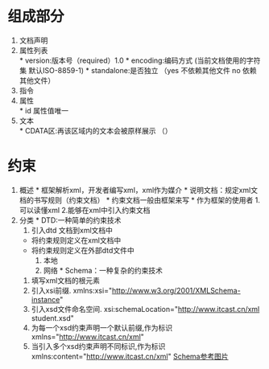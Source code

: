 # 组成部分
  1. 文档声明
  2. 属性列表   
    * version:版本号（required）1.0
    * encoding:编码方式 (当前文档使用的字符集 默认ISO-8859-1)
    * standalone:是否独立 （yes 不依赖其他文件 no 依赖其他文件）
  3. 指令
    <!-- <?xml-stylesheet type='text/css' href='a.css' ?> -->
  4. 属性   
    * id 属性值唯一
  5. 文本   
    * CDATA区:再该区域内的文本会被原样展示 （<![CDATA[]]>）
# 约束
  1. 概述
    * 框架解析xml，开发者编写xml，xml作为媒介
    * 说明文档：规定xml文档的书写规则（约束文档）
    * 约束文档一般由框架来写
    * 作为框架的使用者
      1.可以读懂xml
      2.能够在xml中引入约束文档 
  2. 分类
    * DTD:一种简单的约束技术
      1. 引入dtd 文档到xml文档中
        *  将约束规则定义在xml文档中
        *  将约束规则定义在外部dtd文件中
            1. 本地 <!DOCTYPE 根标签名 SYSTEM  "dtd文件的位置URL">
            2. 网络 <!DOCTYPE 根标签名 PUBLIC "dtd文件名称" "dtd文件的位置URL">
    * Schema：一种复杂的约束技术
        1. 填写xml文档的根元素
        2. 引入xsi前缀.  xmlns:xsi="http://www.w3.org/2001/XMLSchema-instance"
        3. 引入xsd文件命名空间.  xsi:schemaLocation="http://www.itcast.cn/xml  student.xsd"
        4. 为每一个xsd约束声明一个默认前缀,作为标识  xmlns="http://www.itcast.cn/xml" 
        5. 当引入多个xsd约束声明不同标识,作为标识  xmlns:content="http://www.itcast.cn/xml"  [Schema参考图片](https://github.com/liangqifei/javaweb-/blob/master/src/schema.png?raw=true)